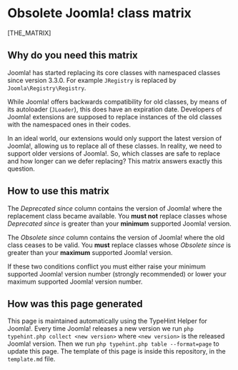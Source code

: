 # Obsolete Joomla! class matrix

[THE_MATRIX]

## Why do you need this matrix

Joomla! has started replacing its core classes with namespaced classes since version 3.3.0. For example `JRegistry` is replaced by `Joomla\Registry\Registry`.

While Joomla! offers backwards compatibility for old classes, by means of its autoloader (`JLoader`), this does have an expiration date. Developers of Joomla! extensions are supposed to replace instances of the old classes with the namespaced ones in their codes.

In an ideal world, our extensions would only support the latest version of Joomla!, allowing us to replace all of these classes. In reality, we need to support older versions of Joomla!. So, which classes are safe to replace and how longer can we defer replacing? This matrix answers exactly this question.

## How to use this matrix

The _Deprecated since_ column contains the version of Joomla! where the replacement class became available. You **must not** replace classes whose _Deprecated since_ is greater than your **minimum** supported Joomla! version.

The _Obsolete since_ column contains the version of Joomla! where the old class ceases to be valid. You **must** replace classes whose _Obsolete since_ is greater than your **maximum** supported Joomla! version.

If these two conditions conflict you must either raise your minimum supported Joomla! version number (strongly recommended) or lower your maximum supported Joomla! version number.

## How was this page generated

This page is maintained automatically using the TypeHint Helper for Joomla!. Every time Joomla! releases a new version we run `php typehint.php collect <new version>` where `<new version>` is the released Joomla! version. Then we run `php typehint.php table --format=page` to update this page. The template of this page is inside this repository, in the `template.md` file.